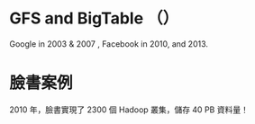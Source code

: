 # GFS and BigTable （）
Google in 2003 &amp; 2007 , Facebook in 2010, and 2013. 

# 臉書案例

2010 年，臉書實現了 2300 個 Hadoop 叢集，儲存 40 PB 資料量！
